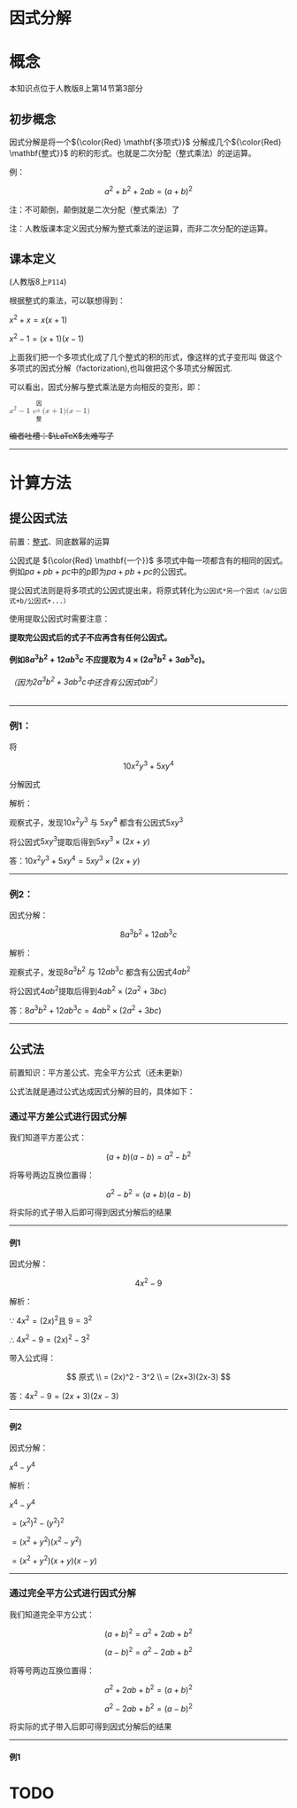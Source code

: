 # 因式分解

# 概念

本知识点位于人教版8上第14节第3部分

## 初步概念

因式分解是将一个${\color{Red} \mathbf{多项式}}$ 分解成几个${\color{Red} \mathbf{整式}}$ 的积的形式。也就是二次分配（整式乘法）的逆运算。


例：

$$
a^2+b^2+2ab=(a+b)^2
$$

注：不可颠倒，颠倒就是二次分配（整式乘法）了

注：人教版课本定义因式分解为整式乘法的逆运算，而非二次分配的逆运算。

## 课本定义

(人教版8上`P114`)

根据整式的乘法，可以联想得到：

${{x^2}+x=x(x+1)}$ 

${x^2-1=(x+1)(x-1)}$

上面我们把一个多项式化成了几个整式的积的形式，像这样的式子变形叫
做这个多项式的因式分解（factorization),也叫做把这个多项式分解因式.

可以看出，因式分解与整式乘法是方向相反的变形，即：

<span class="katex"><span class="katex-mathml"><math xmlns="http://www.w3.org/1998/Math/MathML"><semantics><mrow><mrow><msup><mi>x</mi><mn>2</mn></msup><mo>−</mo><mn>1</mn></mrow><munderover><mo stretchy="true" minsize="3.0em">⇌</mo><mpadded width="+0.6em" lspace="0.3em"><mtext>整式乘法</mtext></mpadded><mpadded width="+0.6em" lspace="0.3em"><mtext>因式分解</mtext></mpadded></munderover><mrow><mo stretchy="false">(</mo><mi>x</mi><mo>+</mo><mn>1</mn><mo stretchy="false">)</mo><mo stretchy="false">(</mo><mi>x</mi><mo>−</mo><mn>1</mn><mo stretchy="false">)</mo></mrow></mrow><annotation encoding="application/x-tex">{{x^2}-1} \xrightleftharpoons[整式乘法]{因式分解}{(x+1)(x-1)}</annotation></semantics></math></span>

~~编者吐槽：$\LaTeX$太难写了~~

-----

# 计算方法

## 提公因式法

前置：[整式](../../../七上/整式/定义)、同底数幂的运算

公因式是 ${\color{Red} \mathbf{一个}}$ 多项式中每一项都含有的相同的因式。例如$pa+pb+pc$中的$p$即为$pa+pb+pc$的公因式。

提公因式法则是将多项式的公因式提出来，将原式转化为`公因式*另一个因式（a/公因式+b/公因式+...）`

使用提取公因式时需要注意：

**提取完公因式后的式子不应再含有任何公因式。**
   
#### 例如${8a^3b^2+12ab^3c}$ 不应提取为 ${4×(2a^3b^2 + 3ab^3c)}$。

###### （因为$2a^3b^2 + 3ab^3c$中还含有公因式$ab^2$）

-----

### 例1：

将

$$
10x^2y^3+5xy^4
$$

分解因式


解析：

观察式子，发现$10x^2y^3$ 与 $5xy^4$  都含有公因式$5xy^3$

将公因式$5xy^3$提取后得到$5xy^3×(2x+y)$

答：$10x^2y^3+5xy^4 = 5xy^3×(2x+y)$

---


### 例2：

因式分解：

$${8a^3b^2+12ab^3c}$$

解析：

观察式子，发现$8a^3b^2$ 与 $12ab^3c$  都含有公因式$4ab^2$

将公因式$4ab^2$提取后得到$4ab^2×(2a^2+3bc)$

答：$8a^3b^2+12ab^3c = 4ab^2×(2a^2+3bc)$


---

## 公式法

前置知识：平方差公式、完全平方公式（还未更新）

公式法就是通过公式达成因式分解的目的，具体如下：

### 通过平方差公式进行因式分解

我们知道平方差公式：

$$
(a+b)(a-b)=a^2-b^2
$$

将等号两边互换位置得：

$$
a^2-b^2 = (a+b)(a-b)
$$

将实际的式子带入后即可得到因式分解后的结果

---

#### 例1

因式分解：

$$
4x^2 - 9
$$

解析：

∵
$4x^2 = (2x)^2$且
$9 = 3^2$

∴ $4x^2 - 9 = (2x)^2 - 3^2$

带入公式得：

$$
原式
\\
 = (2x)^2 - 3^2 
\\
 = (2x+3)(2x-3)
$$

答：$4x^2 - 9 = (2x+3)(2x-3)$

---

#### 例2

因式分解：

$x^4 - y^4$

解析：

$x^4 - y^4$

${ = (x^2)^2 - (y^2)^2 }$

${ = (x^2+y^2)(x^2-y^2) }$

${ = (x^2+y^2)(x+y)(x-y)}$



---

### 通过完全平方公式进行因式分解

我们知道完全平方公式：

$$
(a+b)^2 = a^2 + 2ab + b^2
$$

$$
(a-b)^2 = a^2 - 2ab + b^2
$$

将等号两边互换位置得：

$$
a^2 + 2ab + b^2 = (a+b)^2
$$

$$
a^2 - 2ab + b^2 = (a-b)^2
$$

将实际的式子带入后即可得到因式分解后的结果

---

#### 例1






# TODO